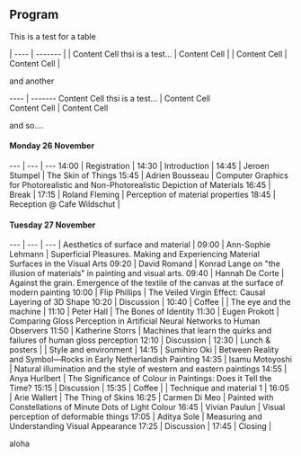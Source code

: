 
## Program
This is a test for a table


| ---- | ------- |
| Content Cell thsi is a test...  | Content Cell  |
| Content Cell  | Content Cell  |


and another


 ---- | ------- 
 Content Cell thsi is a test...  | Content Cell  
 Content Cell  | Content Cell  


 and so....

#### Monday 26 November
 --- | --- | ---
14:00 | Registration | 
14:30 | Introduction | 
14:45 | Jeroen Stumpel | The Skin of Things
15:45 | Adrien Bousseau | Computer Graphics for Photorealistic and Non-Photorealistic Depiction of Materials
16:45 | Break | 
17:15 | Roland Fleming | Perception of material properties
18:45 | Reception @ Cafe Wildschut | 


#### Tuesday 27 November
 --- | --- | ---
 | Aesthetics of surface and material | 
09:00 | Ann-Sophie Lehmann | Superficial Pleasures. Making and Experiencing Material Surfaces in the Visual Arts
09:20 | David Romand | Konrad Lange on "the illusion of materials" in painting and visual arts.
09:40 | Hannah De Corte | Against the grain. Emergence of the textile of the canvas at the surface of modern painting
10:00 | Flip Phillips | The Veiled Virgin Effect: Causal Layering of 3D Shape
10:20 | Discussion | 
10:40 | Coffee | 
 | The eye and the machine | 
11:10 | Peter Hall | The Bones of Identity
11:30 | Eugen Prokott | Comparing Gloss Perception in Artificial Neural Networks to Human Observers
11:50 | Katherine Storrs | Machines that learn the quirks and failures of human gloss perception
12:10 | Discussion | 
12:30 | Lunch & posters | 
 | Style and environment | 
14:15 | Sumihiro Oki | Between Reality and Symbol—Rocks in Early Netherlandish Painting
14:35 | Isamu Motoyoshi | Natural illumination and the style of western and eastern paintings
14:55 | Anya Hurlbert | The Significance of Colour in Paintings: Does it Tell the Time?
15:15 | Discussion | 
15:35 | Coffee | 
 | Technique and material 1 | 
16:05 | Arie Wallert | The Thing of Skins
16:25 | Carmen Di Meo | Painted with Constellations of Minute Dots of Light Colour
16:45 | Vivian Paulun | Visual perception of deformable things
17:05 | Aditya Sole | Measuring and Understanding Visual Appearance
17:25 | Discussion | 
17:45 | Closing | 



aloha
